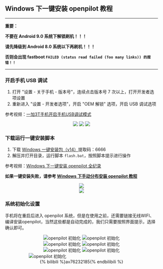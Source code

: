 ## Windows 下一键安装 openpilot 教程

-------
**重要：**

**不要在 Android 9.0 系统下解锁刷机！！！**

**请先降级到 Android 8.0 系统以下再刷机！！！**

**否则会出现 fastboot `FAILED (status read failed (Too many links)) 的报错！！`**

-------


### 开启手机 USB 调试

1. 打开 "设置 - 关于手机 - 版本号"，连续点击版本号 7 次以上，打开开发者选项设置
2. 重新进入 "设置 - 开发者选项"，开启 "OEM 解锁" 选项，开启 USB 调试选项

参考视频：[一加3T手机开启手机USB调试模式](https://www.bilibili.com/video/av76104673/)

<center>
<img src="/files/enable_usb_debug_1.png" class="max-h-300">
<img src="/files/enable_usb_debug_2.png" class="max-h-300">
<img src="/files/enable_usb_debug_3.png" class="max-h-300">
</center>



### 下载运行一键安装脚本

1. 下载 [Windows 一键安装包（v14）](https://pan.baidu.com/s/1RRiLssJdfgETWjzg4gsRvg 
)提取码：6666
2. 解压并打开目录，运行脚本 `flash.bat`，按照脚本提示进行操作

参考视频：[Windows 下一键安装 openpilot 全纪录](https://www.bilibili.com/video/av76232185/)

**如果一键安装失败，请参考 [Windows 下手动分布安装 openpilot 教程](/cn/how_to_flash_openpilot_on_windows_step_by_step.md)**

<center><img src="/files/windows_flash_neos1.png"></center>
<center><img src="/files/windows_flash_neos2.png"></center>


### 系统初始化设置

手机将在重启后进入 openpilot 系统，但是在使用之前，还需要链接无线WIFI、编译安装openpilot，当然这些都是自动完成的，我们只需要按照界面提示，选择确认即可。

<center>
<img src="/files/openpilot_init_1.jpg" alt="openpilot 初始化" class="max-h-100" />
<img src="/files/openpilot_init_2.jpg" alt="openpilot 初始化" class="max-h-100" />
</center>

<center>
<img src="/files/openpilot_init_3.jpg" alt="openpilot 初始化" class="max-h-100" />
<img src="/files/openpilot_init_4.jpg" alt="openpilot 初始化" class="max-h-100" />
</center>

<center>
<img src="/files/openpilot_init_5.jpg" alt="openpilot 初始化" class="max-h-100" />
<img src="/files/openpilot_init_6.jpg" alt="openpilot 初始化" class="max-h-100" />
</center>

<center>
<img src="/files/openpilot_init_7.jpg" alt="openpilot 初始化" class="max-h-100" />
<div style="width:220px;height:10px;display:inline-block;"></div>
</center>

<center>
{% bilibili %}av76232185{% endbilibili %}
</center>
